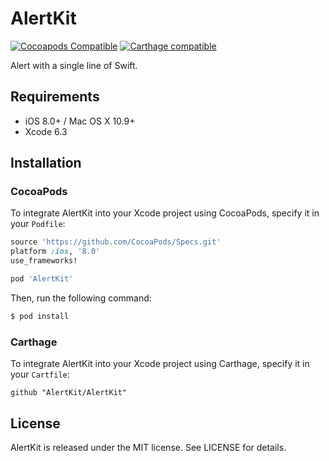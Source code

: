 # AlertKit
[![Cocoapods Compatible](https://img.shields.io/cocoapods/v/BINList.svg)](https://img.shields.io/cocoapods/v/BINList.svg)
[![Carthage compatible](https://img.shields.io/badge/Carthage-compatible-4BC51D.svg?style=flat)](https://github.com/Carthage/Carthage)

Alert with a single line of Swift.

## Requirements

- iOS 8.0+ / Mac OS X 10.9+
- Xcode 6.3

## Installation

### CocoaPods

To integrate AlertKit into your Xcode project using CocoaPods, specify it in your `Podfile`:

```ruby
source 'https://github.com/CocoaPods/Specs.git'
platform :ios, '8.0'
use_frameworks!

pod 'AlertKit'
```

Then, run the following command:

```bash
$ pod install
```

### Carthage

To integrate AlertKit into your Xcode project using Carthage, specify it in your `Cartfile`:

```ogdl
github "AlertKit/AlertKit"
```

## License

AlertKit is released under the MIT license. See LICENSE for details.
